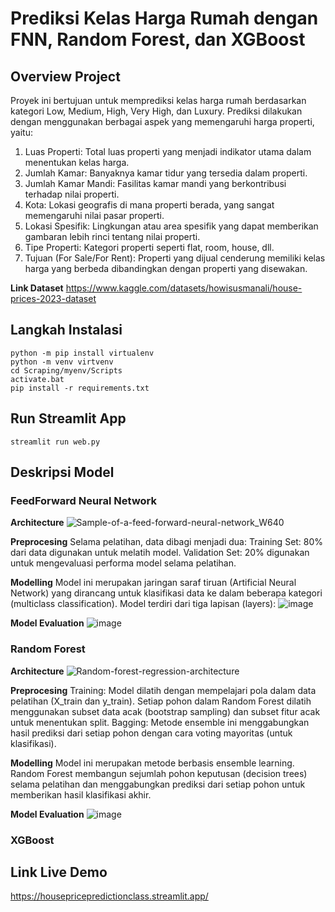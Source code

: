 # Prediksi Kelas Harga Rumah dengan FNN, Random Forest, dan XGBoost

## Overview Project 
Proyek ini bertujuan untuk memprediksi kelas harga rumah berdasarkan kategori Low, Medium, High, Very High, dan Luxury. Prediksi dilakukan dengan menggunakan berbagai aspek yang memengaruhi harga properti, yaitu:

1. Luas Properti: Total luas properti yang menjadi indikator utama dalam menentukan kelas harga.
2. Jumlah Kamar: Banyaknya kamar tidur yang tersedia dalam properti.
3. Jumlah Kamar Mandi: Fasilitas kamar mandi yang berkontribusi terhadap nilai properti.
4. Kota: Lokasi geografis di mana properti berada, yang sangat memengaruhi nilai pasar properti.
5. Lokasi Spesifik: Lingkungan atau area spesifik yang dapat memberikan gambaran lebih rinci tentang nilai properti.
6. Tipe Properti: Kategori properti seperti flat, room, house, dll.
7. Tujuan (For Sale/For Rent): Properti yang dijual cenderung memiliki kelas harga yang berbeda dibandingkan dengan properti yang disewakan.

**Link Dataset** 
https://www.kaggle.com/datasets/howisusmanali/house-prices-2023-dataset

## Langkah Instalasi
```
python -m pip install virtualenv
python -m venv virtvenv
cd Scraping/myenv/Scripts
activate.bat
pip install -r requirements.txt
```

## Run Streamlit App
```
streamlit run web.py
```

## Deskripsi Model 
### FeedForward Neural Network 
**Architecture**
![Sample-of-a-feed-forward-neural-network_W640](https://github.com/user-attachments/assets/ace82954-b091-4cd6-a443-9d089397641b)

**Preprocesing** 
Selama pelatihan, data dibagi menjadi dua:
Training Set: 80% dari data digunakan untuk melatih model.
Validation Set: 20% digunakan untuk mengevaluasi performa model selama pelatihan.

**Modelling**
Model ini merupakan jaringan saraf tiruan (Artificial Neural Network) yang dirancang untuk klasifikasi data ke dalam beberapa kategori (multiclass classification). Model terdiri dari tiga lapisan (layers):
![image](https://github.com/user-attachments/assets/808e92f6-5a5a-4793-966c-36453d86798a)

**Model Evaluation**
![image](https://github.com/user-attachments/assets/5d46c847-f1dd-4d34-a7bd-39dfc065a2bf)

### Random Forest
**Architecture**
![Random-forest-regression-architecture](https://github.com/user-attachments/assets/8feefbdb-708b-466c-94e4-635cb0e43bf6)

**Preprocesing** 
Training: Model dilatih dengan mempelajari pola dalam data pelatihan (X_train dan y_train). Setiap pohon dalam Random Forest dilatih menggunakan subset data acak (bootstrap sampling) dan subset fitur acak untuk menentukan split.
Bagging: Metode ensemble ini menggabungkan hasil prediksi dari setiap pohon dengan cara voting mayoritas (untuk klasifikasi).

**Modelling**
Model ini merupakan metode berbasis ensemble learning. Random Forest membangun sejumlah pohon keputusan (decision trees) selama pelatihan dan menggabungkan prediksi dari setiap pohon untuk memberikan hasil klasifikasi akhir.

**Model Evaluation**
![image](https://github.com/user-attachments/assets/a0b065c3-4285-49ea-b7ff-0d7eeafe164f)

### XGBoost

## Link Live Demo
https://housepricepredictionclass.streamlit.app/
